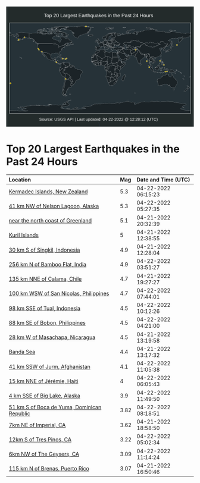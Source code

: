 ![Map](./map.png)

# Top 20 Largest Earthquakes in the Past 24 Hours

| Location | Mag | Date and Time (UTC) |
|:---|:---|:---|
| [Kermadec Islands, New Zealand](https://earthquake.usgs.gov/earthquakes/eventpage/us6000hfhy) | 5.3 | 04-22-2022 06:15:23 |
| [41 km NW of Nelson Lagoon, Alaska](https://earthquake.usgs.gov/earthquakes/eventpage/us6000hfh7) | 5.3 | 04-22-2022 05:27:35 |
| [near the north coast of Greenland](https://earthquake.usgs.gov/earthquakes/eventpage/us6000hfev) | 5.1 | 04-21-2022 20:32:39 |
| [Kuril Islands](https://earthquake.usgs.gov/earthquakes/eventpage/us6000hf98) | 5 | 04-21-2022 12:38:55 |
| [30 km S of Singkil, Indonesia](https://earthquake.usgs.gov/earthquakes/eventpage/us6000hf95) | 4.9 | 04-21-2022 12:28:04 |
| [256 km N of Bamboo Flat, India](https://earthquake.usgs.gov/earthquakes/eventpage/us6000hfgp) | 4.9 | 04-22-2022 03:51:27 |
| [135 km NNE of Calama, Chile](https://earthquake.usgs.gov/earthquakes/eventpage/us6000hfe1) | 4.7 | 04-21-2022 19:27:27 |
| [100 km WSW of San Nicolas, Philippines](https://earthquake.usgs.gov/earthquakes/eventpage/us6000hfie) | 4.7 | 04-22-2022 07:44:01 |
| [98 km SSE of Tual, Indonesia](https://earthquake.usgs.gov/earthquakes/eventpage/us6000hfj7) | 4.5 | 04-22-2022 10:12:26 |
| [88 km SE of Bobon, Philippines](https://earthquake.usgs.gov/earthquakes/eventpage/us6000hfgu) | 4.5 | 04-22-2022 04:21:00 |
| [28 km W of Masachapa, Nicaragua](https://earthquake.usgs.gov/earthquakes/eventpage/us6000hf9h) | 4.5 | 04-21-2022 13:19:58 |
| [Banda Sea](https://earthquake.usgs.gov/earthquakes/eventpage/us6000hf9g) | 4.4 | 04-21-2022 13:17:32 |
| [41 km SSW of Jurm, Afghanistan](https://earthquake.usgs.gov/earthquakes/eventpage/us6000hfjc) | 4.1 | 04-22-2022 11:05:38 |
| [15 km NNE of Jérémie, Haiti](https://earthquake.usgs.gov/earthquakes/eventpage/us6000hfhx) | 4 | 04-22-2022 06:05:43 |
| [4 km SSE of Big Lake, Alaska](https://earthquake.usgs.gov/earthquakes/eventpage/ak02255f18x6) | 3.9 | 04-22-2022 11:49:50 |
| [51 km S of Boca de Yuma, Dominican Republic](https://earthquake.usgs.gov/earthquakes/eventpage/pr2022112000) | 3.82 | 04-22-2022 08:18:51 |
| [7km NE of Imperial, CA](https://earthquake.usgs.gov/earthquakes/eventpage/ci40243288) | 3.62 | 04-21-2022 18:58:50 |
| [12km S of Tres Pinos, CA](https://earthquake.usgs.gov/earthquakes/eventpage/nc73721575) | 3.22 | 04-22-2022 05:02:34 |
| [6km NW of The Geysers, CA](https://earthquake.usgs.gov/earthquakes/eventpage/nc73721675) | 3.09 | 04-22-2022 11:14:24 |
| [115 km N of Brenas, Puerto Rico](https://earthquake.usgs.gov/earthquakes/eventpage/pr71345383) | 3.07 | 04-21-2022 16:50:46 |
